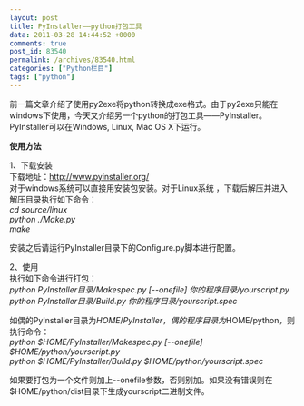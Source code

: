 ```yaml
---
layout: post
title: PyInstaller——python打包工具
data: 2011-03-28 14:44:52 +0000
comments: true
post_id: 83540
permalink: /archives/83540.html
categories: ["Python栏目"]
tags: ["python"]
---
```


前一篇文章介绍了使用py2exe将python转换成exe格式。由于py2exe只能在windows下使用，今天又介绍另一个python的打包工具——PyInstaller。PyInstaller可以在<span>Windows, Linux,  Mac OS X下运行。</span>

<strong>使用方法</strong>

1、下载安装  
下载地址：http://www.pyinstaller.org/  
对于windows系统可以直接用安装包安装。对于Linux系统 ，下载后解压并进入解压目录执行如下命令：  
<em> cd source/linux  
python ./Make.py  
make</em>

安装之后请运行PyInstaller目录下的Configure.py脚本进行配置。

2、使用  
执行如下命令进行打包：  
<em>python PyInstaller目录/Makespec.py [--onefile] </em><em>你的程序目录</em><em>/yourscript.py</em>  
<em>python PyInstaller目录/Build.py 你的程序目录/yourscript.spec</em>

如偶的PyInstaller目录为$HOME/PyInstaller，偶的程序目录为$HOME/python，则执行命令：  
<em> python $HOME/PyInstaller/Makespec.py [--onefile] $HOME/python/yourscript.py  
python $HOME/PyInstaller/Build.py $HOME/python/yourscript.spec</em>

如果要打包为一个文件则加上--onefile参数，否则别加。如果没有错误则在$HOME/python/dist目录下生成yourscript二进制文件。
